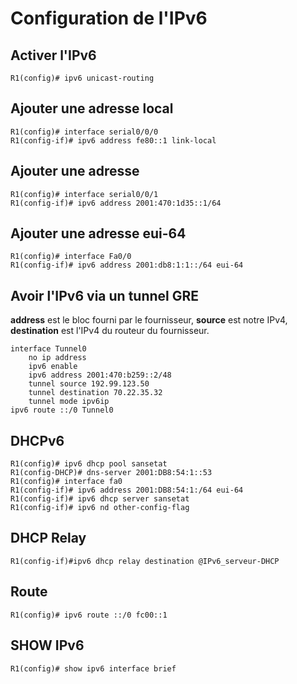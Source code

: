 # Configuration de l'IPv6
## Activer l'IPv6
`R1(config)# ipv6 unicast-routing`

## Ajouter une adresse local

```
R1(config)# interface serial0/0/0
R1(config-if)# ipv6 address fe80::1 link-local
```

## Ajouter une adresse
```
R1(config)# interface serial0/0/1
R1(config-if)# ipv6 address 2001:470:1d35::1/64
```

## Ajouter une adresse eui-64
```
R1(config)# interface Fa0/0
R1(config-if)# ipv6 address 2001:db8:1:1::/64 eui-64
```

## Avoir l'IPv6 via un tunnel GRE
**address** est le bloc fourni par le fournisseur, 
**source** est notre IPv4,
**destination**  est l'IPv4 du routeur du fournisseur.

```
interface Tunnel0
    no ip address
    ipv6 enable
    ipv6 address 2001:470:b259::2/48
    tunnel source 192.99.123.50
    tunnel destination 70.22.35.32
    tunnel mode ipv6ip
ipv6 route ::/0 Tunnel0
```

## DHCPv6
```
R1(config)# ipv6 dhcp pool sansetat
R1(config-DHCP)# dns-server 2001:DB8:54:1::53
R1(config)# interface fa0
R1(config-if)# ipv6 address 2001:DB8:54:1:/64 eui-64
R1(config-if)# ipv6 dhcp server sansetat
R1(config-if)# ipv6 nd other-config-flag
```

## DHCP Relay
`R1(config-if)#ipv6 dhcp relay destination @IPv6_serveur-DHCP`

## Route
`R1(config)# ipv6 route ::/0 fc00::1`

## SHOW IPv6
`R1(config)# show ipv6 interface brief`
